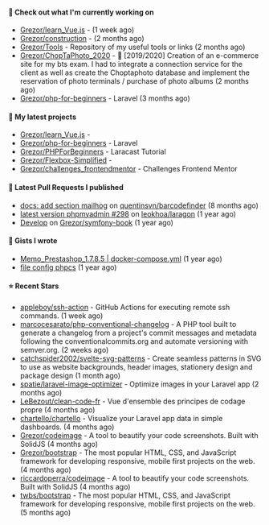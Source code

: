 #### 👷 Check out what I'm currently working on

- [Grezor/learn_Vue.js](https://github.com/Grezor/learn_Vue.js) -  (1 week ago)
- [Grezor/construction](https://github.com/Grezor/construction) -  (2 months ago)
- [Grezor/Tools](https://github.com/Grezor/Tools) - Repository of my useful tools or links (2 months ago)
- [Grezor/ChopTaPhoto_2020](https://github.com/Grezor/ChopTaPhoto_2020) - 🛒 [2019/2020] Creation of an e-commerce site for my bts exam. I had to integrate a connection service for the client as well as create the Choptaphoto database and implement the reservation of photo terminals / purchase of photo albums (2 months ago)
- [Grezor/php-for-beginners](https://github.com/Grezor/php-for-beginners) - Laravel (3 months ago)

#### 🌱 My latest projects

- [Grezor/learn_Vue.js](https://github.com/Grezor/learn_Vue.js) - 
- [Grezor/php-for-beginners](https://github.com/Grezor/php-for-beginners) - Laravel
- [Grezor/PHPForBeginners](https://github.com/Grezor/PHPForBeginners) - Laracast Tutorial
- [Grezor/Flexbox-Simplified](https://github.com/Grezor/Flexbox-Simplified) - 
- [Grezor/challenges_frontendmentor](https://github.com/Grezor/challenges_frontendmentor) - Challenges Frontend Mentor

#### 🔨 Latest Pull Requests I published

- [docs: add section mailhog](https://github.com/quentinsvn/barcodefinder/pull/2) on [quentinsvn/barcodefinder](https://github.com/quentinsvn/barcodefinder) (8 months ago)
- [latest version phpmyadmin #298](https://github.com/leokhoa/laragon/pull/299) on [leokhoa/laragon](https://github.com/leokhoa/laragon) (1 year ago)
- [Develop](https://github.com/Grezor/symfony-book/pull/2) on [Grezor/symfony-book](https://github.com/Grezor/symfony-book) (1 year ago)

#### 📓 Gists I wrote

- [Memo_Prestashop_1.7.8.5 | docker-compose.yml](https://gist.github.com/eb78b378ed9f40780dc077b361ead337) (1 year ago)
- [file config phpcs](https://gist.github.com/27d8a6056d2e171aed20c26699439861) (1 year ago)

#### ⭐ Recent Stars

- [appleboy/ssh-action](https://github.com/appleboy/ssh-action) - GitHub Actions for executing remote ssh commands. (1 week ago)
- [marcocesarato/php-conventional-changelog](https://github.com/marcocesarato/php-conventional-changelog) - A PHP tool built to generate a changelog from a project&#39;s commit messages and metadata following the conventionalcommits.org and automate versioning with semver.org. (2 weeks ago)
- [catchspider2002/svelte-svg-patterns](https://github.com/catchspider2002/svelte-svg-patterns) - Create seamless patterns in SVG to use as website backgrounds, header images, stationery design and package design (1 month ago)
- [spatie/laravel-image-optimizer](https://github.com/spatie/laravel-image-optimizer) - Optimize images in your Laravel app (2 months ago)
- [LeBezout/clean-code-fr](https://github.com/LeBezout/clean-code-fr) - Vue d&#39;ensemble des principes de codage propre (4 months ago)
- [chartello/chartello](https://github.com/chartello/chartello) - Visualize your Laravel app data in simple dashboards. (4 months ago)
- [Grezor/codeimage](https://github.com/Grezor/codeimage) - A tool to beautify your code screenshots. Built with SolidJS (4 months ago)
- [Grezor/bootstrap](https://github.com/Grezor/bootstrap) - The most popular HTML, CSS, and JavaScript framework for developing responsive, mobile first projects on the web. (4 months ago)
- [riccardoperra/codeimage](https://github.com/riccardoperra/codeimage) - A tool to beautify your code screenshots. Built with SolidJS (4 months ago)
- [twbs/bootstrap](https://github.com/twbs/bootstrap) - The most popular HTML, CSS, and JavaScript framework for developing responsive, mobile first projects on the web. (5 months ago)
